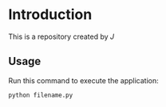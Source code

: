 # Introduction

This is a repository created by *J*

## Usage

Run this command to execute the application:

`python filename.py`
